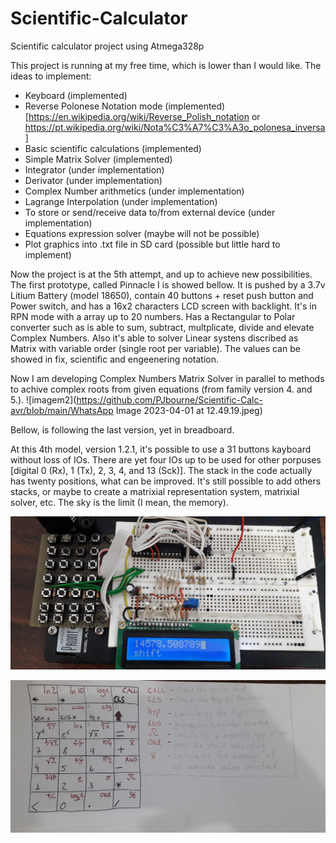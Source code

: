 # Scientific-Calculator
Scientific calculator project using Atmega328p

This project is running at my free time, which is lower than I would like. 
The ideas to implement:
* Keyboard (implemented)
* Reverse Polonese Notation mode (implemented) [https://en.wikipedia.org/wiki/Reverse_Polish_notation or https://pt.wikipedia.org/wiki/Nota%C3%A7%C3%A3o_polonesa_inversa]
* Basic scientific calculations (implemented)
* Simple Matrix Solver (implemented)
* Integrator (under implementation)
* Derivator (under implementation)
* Complex Number arithmetics (under implementation)
* Lagrange Interpolation (under implementation)
* To store or send/receive data to/from external device (under implementation)
* Equations expression solver (maybe will not be possible)
* Plot graphics into .txt file in SD card (possible but little hard to implement)

Now the project is at the 5th attempt, and up to achieve new possibilities.
The first prototype, called Pinnacle I is showed bellow.
It is pushed by a 3.7v Litium Battery (model 18650), contain 40 buttons + reset push button and Power switch, and has a 16x2 characters LCD screen with backlight.
It's in RPN mode with a array up to 20 numbers. Has a Rectangular to Polar converter such as is able to sum, subtract, multplicate, divide and elevate Complex Numbers.
Also it's able to solver Linear systens discribed as Matrix with variable order (single root per variable).
The values can be showed in fix, scientific and engeenering notation.

Now I am developing Complex Numbers Matrix Solver in parallel to methods to achive complex roots from given equations (from family version 4. and 5.).
![imagem2](https://github.com/PJbourne/Scientific-Calc-avr/blob/main/WhatsApp Image 2023-04-01 at 12.49.19.jpeg)


Bellow, is following the last version, yet in breadboard.


At this 4th model, version 1.2.1, it's possible to use a 31 buttons kayboard without loss of IOs. There are yet four IOs up to be used for other porpuses [digital 0 (Rx), 1 (Tx), 2, 3, 4, and 13 (Sck)].
The stack in the code actually has twenty positions, what can be improved.
It's still possible to add others stacks, or maybe to create a matrixial representation system, matrixial solver, etc. The sky is the limit (I mean, the memory).

![imagem2](https://github.com/PJbourne/Scientific-Calc-avr/blob/main/20220701_153534.jpg)

![imagem2](https://github.com/PJbourne/Scientific-Calc-avr/blob/main/20220701_153918.jpg)


